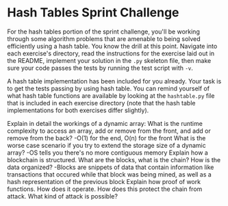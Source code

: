 # Hash Tables Sprint Challenge

For the hash tables portion of the sprint challenge, you'll be working through some algorithm problems that are amenable to being solved efficiently using a hash table. You know the drill at this point. Navigate into each exercise's directory, read the instructions for the exercise laid out in the README, implement your solution in the `.py` skeleton file, then make sure your code passes the tests by running the test script with `-v`.

A hash table implementation has been included for you already. Your task is to get the tests passing by using hash table. You can remind yourself of what hash table functions are available by looking at the `hashtable.py` file that is included in each exercise directory (note that the hash table implementations for both exercises differ slightly). 

Explain in detail the workings of a dynamic array:
What is the runtime complexity to access an array, add or remove from the front, and add or remove from the back?
    -O(1) for the end, O(n) for the front
What is the worse case scenario if you try to extend the storage size of a dynamic array?
    -OS tells you there's no more contiguous memory
Explain how a blockchain is structured. What are the blocks, what is the chain? How is the data organized?
    -Blocks are snippets of data that contain information like transactions that occured while that block was being mined, as well as a hash representation of the previous block
Explain how proof of work functions. How does it operate. How does this protect the chain from attack. What kind of attack is possible?